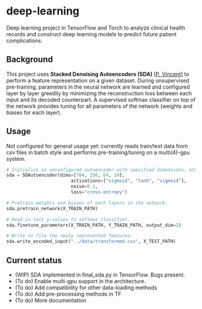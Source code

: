 # deep-learning
Deep learning project in TensorFlow and Torch to analyze clinical health records and construct deep learning models to predict future patient complications.

## Background
This project uses **Stacked Denoising Autoencoders (SDA)** [[P. Vincent]](http://jmlr.csail.mit.edu/papers/volume11/vincent10a/vincent10a.pdf) to perform a feature representation on a given dataset. During unsupervised pre-training, parameters in the neural network are learned and configured layer by layer greedily by minimizing the reconstruction loss between each input and its decoded counterpart. A supervised softmax classifier on top of the network provides tuning for all parameters of the network (weights and biases for each layer).

## Usage
Not configured for general usage yet: currently reads train/test data from csv files in batch style and performs pre-training/tuning on a multi(4)-gpu system.

```python
# Initialize an unconfigured autoencoder with specified dimensions, etc.
sda = SDAutoencoder(dims=[784, 256, 64, 10],
                        activations=["sigmoid", "tanh", "sigmoid"],
                        noise=0.1,
                        loss="cross-entropy")

# Pretrain weights and biases of each layers in the network.
sda.pretrain_network(X_TRAIN_PATH)

# Read in test y-values to softmax classifier.
sda.finetune_parameters(X_TRAIN_PATH, Y_TRAIN_PATH, output_dim=2)

# Write to file the newly represented features.
sda.write_encoded_input("../data/transformed.csv", X_TEST_PATH)
```

## Current status
- (WIP) SDA implemented in final_sda.py in TensorFlow. Bugs present.
- (To do) Enable multi-gpu support in the architecture.
- (To do) Add compatibility for other data-loading methods
- (To do) Add pre-processing methods in TF
- (To do) More documentation
